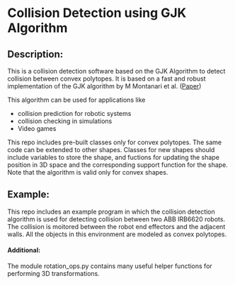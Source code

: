# Collision Detection using GJK Algorithm

## Description:
This is a collision detection software based on the GJK Algorithm to detect collision between convex polytopes. It is based on a fast and robust implementation of the GJK algorithm by M Montanari et al. ([Paper](https://dl.acm.org/doi/10.1145/3072959.3083724)) 

This algorithm can be used for applications like
- collision prediction for robotic systems
- collision checking in simulations
- Video games

This repo includes pre-built classes only for convex polytopes. The same code can be extended to other shapes. Classes for new shapes should include variables to store the shape, and fuctions for updating the shape position in 3D space and the corresponding support function for the shape. Note that the algorithm is valid only for convex shapes.

## Example:
This repo includes an example program in which the collision detection algorithm is used for detecting collision between two ABB IRB6620 robots. The collision is moitored between the robot end effectors and the adjacent walls. All the objects in this environment are modeled as convex polytopes.

#### Additional:
The module rotation_ops.py contains many useful helper functions for performing 3D transformations.

